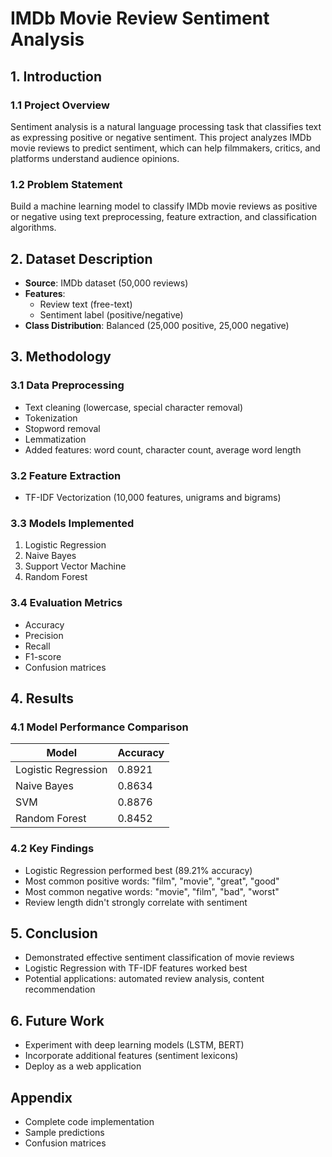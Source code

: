 # IMDb Movie Review Sentiment Analysis 

## 1. Introduction
### 1.1 Project Overview
Sentiment analysis is a natural language processing task that classifies text as expressing positive or negative sentiment. This project analyzes IMDb movie reviews to predict sentiment, which can help filmmakers, critics, and platforms understand audience opinions.

### 1.2 Problem Statement
Build a machine learning model to classify IMDb movie reviews as positive or negative using text preprocessing, feature extraction, and classification algorithms.

## 2. Dataset Description
- **Source**: IMDb dataset (50,000 reviews)
- **Features**:
  - Review text (free-text)
  - Sentiment label (positive/negative)
- **Class Distribution**: Balanced (25,000 positive, 25,000 negative)

## 3. Methodology
### 3.1 Data Preprocessing
- Text cleaning (lowercase, special character removal)
- Tokenization
- Stopword removal
- Lemmatization
- Added features: word count, character count, average word length

### 3.2 Feature Extraction
- TF-IDF Vectorization (10,000 features, unigrams and bigrams)

### 3.3 Models Implemented
1. Logistic Regression
2. Naive Bayes
3. Support Vector Machine
4. Random Forest

### 3.4 Evaluation Metrics
- Accuracy
- Precision
- Recall
- F1-score
- Confusion matrices

## 4. Results
### 4.1 Model Performance Comparison
| Model                | Accuracy |
|----------------------|----------|
| Logistic Regression  | 0.8921   |
| Naive Bayes          | 0.8634   |
| SVM                  | 0.8876   |
| Random Forest        | 0.8452   |

### 4.2 Key Findings
- Logistic Regression performed best (89.21% accuracy)
- Most common positive words: "film", "movie", "great", "good"
- Most common negative words: "movie", "film", "bad", "worst"
- Review length didn't strongly correlate with sentiment

## 5. Conclusion
- Demonstrated effective sentiment classification of movie reviews
- Logistic Regression with TF-IDF features worked best
- Potential applications: automated review analysis, content recommendation

## 6. Future Work
- Experiment with deep learning models (LSTM, BERT)
- Incorporate additional features (sentiment lexicons)
- Deploy as a web application

## Appendix
- Complete code implementation
- Sample predictions
- Confusion matrices
